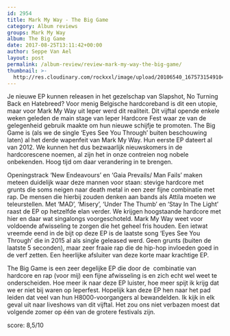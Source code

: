 ```yaml
---
id: 2954
title: Mark My Way - The Big Game
category: Album reviews
groups: Mark My Way
album: The Big Game
date: 2017-08-25T13:11:42+00:00
author: Seppe Van Ael
layout: post
permalink: /album-review/review-mark-my-way-the-big-game/
thumbnail: >-
  http://res.cloudinary.com/rockxxl/image/upload/20106540_1675731549104822_410703919206271363_n.jpg
---
```

Je nieuwe EP kunnen releasen in het gezelschap van Slapshot, No Turning Back en Hatebreed? Voor menig Belgische hardcoreband is dit een utopie, maar voor Mark My Way uit Ieper werd dit realiteit. Dit vijftal opende enkele weken geleden de main stage van Ieper Hardcore Fest waar ze van de gelegenheid gebruik maakte om hun nieuwe schijfje te promoten. The Big Game is (als we de single ‘Eyes See You Through’ buiten beschouwing laten) al het derde wapenfeit van Mark My Way. Hun eerste EP dateert al van 2012. We kunnen het dus bezwaarlijk nieuwskomers in de hardcorescene noemen, al zijn het in onze contreien nog nobele onbekenden. Hoog tijd om daar verandering in te brengen.

Openingstrack ‘New Endeavours’ en ‘Gaia Prevails/ Man Fails’ maken meteen duidelijk waar deze mannen voor staan: stevige hardcore met grunts die soms neigen naar death metal in een zeer fijne combinatie met rap. De mensen die hierbij zouden denken aan bands als Attila moeten we teleurstellen. Met ‘MAD’, ‘Misery’, ‘Under The Thumb’ en ‘Stay In The Light’ raast de EP op hetzelfde elan verder. We krijgen hoogstaande hardcore met hier en daar wat singalongs voorgeschoteld. Mark My Way weet voor voldoende afwisseling te zorgen die het geheel fris houden. Een ietwat vreemde eend in de bijt op deze EP is de laatste song ‘Eyes See You Through’ die in 2015 al als single geleased werd. Geen grunts (buiten de laatste 5 seconden), maar zeer fraaie rap die de hip-hop invloeden goed in de verf zetten. Een heerlijke afsluiter van deze korte maar krachtige EP.

The Big Game is een zeer degelijke EP die door de  combinatie van hardcore en rap (voor mij) een fijne afwisseling is en zich echt wel weet te onderscheiden. Hoe meer ik naar deze EP luister, hoe meer spijt ik krijg dat we er niet bij waren op Ieperfest. Hopelijk kan deze EP hen naar het pad leiden dat veel van hun H8000-voorgangers al bewandelden. Ik kijk in elk geval uit naar liveshows van dit vijftal. Het zou ons niet verbazen moest dat volgende zomer op één van de grotere festivals zijn.

score: 8,5/10
